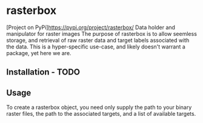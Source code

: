 # rasterbox
[Project on PyPi]https://pypi.org/project/rasterbox/
Data holder and manipulator for raster images
The purpose of rasterbox is to allow seemless storage, and retrieval of raw raster data and target labels associated with the data. This is a hyper-specific use-case, and likely doesn't warrant a package, yet here we are.
## Installation - TODO
## Usage
To create a rasterbox object, you need only supply the path to your binary raster files, the path to the associated targets, and a list of available targets.


